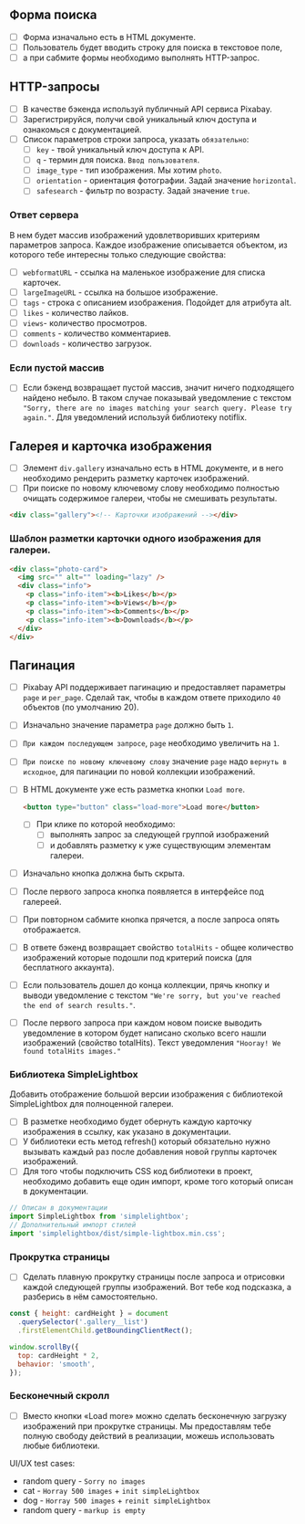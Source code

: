 ## Форма поиска

- [ ] Форма изначально есть в HTML документе.
- [ ] Пользователь будет вводить строку для поиска в текстовое поле,
- [ ] а при сабмите формы необходимо выполнять HTTP-запрос.

## HTTP-запросы

- [ ] В качестве бэкенда используй публичный API сервиса Pixabay.
- [ ] Зарегистрируйся, получи свой уникальный ключ доступа и ознакомься с
      документацией.
- [ ] Список параметров строки запроса, указать `обязательно`:
  - [ ] `key` - твой уникальный ключ доступа к API.
  - [ ] `q` - термин для поиска. `Ввод пользователя`.
  - [ ] `image_type` - тип изображения. Мы хотим `photo`.
  - [ ] `orientation` - ориентация фотографии. Задай значение `horizontal`.
  - [ ] `safesearch` - фильтр по возрасту. Задай значение `true`.

### Ответ сервера

В нем будет массив изображений удовлетворивших критериям параметров запроса.
Каждое изображение описывается объектом, из которого тебе интересны только
следующие свойства:

- [ ] `webformatURL` - ссылка на маленькое изображение для списка карточек.
- [ ] `largeImageURL` - ссылка на большое изображение.
- [ ] `tags` - строка с описанием изображения. Подойдет для атрибута alt.
- [ ] `likes` - количество лайков.
- [ ] `views`- количество просмотров.
- [ ] `comments` - количество комментариев.
- [ ] `downloads` - количество загрузок.

### Если пустой массив

- [ ] Если бэкенд возвращает пустой массив, значит ничего подходящего найдено
      небыло. В таком случае показывай уведомление с текстом
      `"Sorry, there are no images matching your search query. Please try again."`.
      Для уведомлений используй библиотеку notiflix.

## Галерея и карточка изображения

- [ ] Элемент `div.gallery` изначально есть в HTML документе, и в него
      необходимо рендерить разметку карточек изображений.
- [ ] При поиске по новому ключевому слову необходимо полностью очищать
      содержимое галереи, чтобы не смешивать результаты.

```html
<div class="gallery"><!-- Карточки изображений --></div>
```

### Шаблон разметки карточки одного изображения для галереи.

```html
<div class="photo-card">
  <img src="" alt="" loading="lazy" />
  <div class="info">
    <p class="info-item"><b>Likes</b></p>
    <p class="info-item"><b>Views</b></p>
    <p class="info-item"><b>Comments</b></p>
    <p class="info-item"><b>Downloads</b></p>
  </div>
</div>
```

## Пагинация

- [ ] Pixabay API поддерживает пагинацию и предоставляет параметры `page` и
      `per_page`. Сделай так, чтобы в каждом ответе приходило `40` объектов (по
      умолчанию 20).
- [ ] Изначально значение параметра `page` должно быть `1`.
- [ ] `При каждом последующем запросе`, `page` необходимо увеличить на `1`.
- [ ] `При поиске по новому ключевому слову` значение `page` надо
      `вернуть в исходное`, для пагинации по новой коллекции изображений.

- [ ] В HTML документе уже есть разметка кнопки `Load more`.
  ```html
  <button type="button" class="load-more">Load more</button>
  ```
  - [ ] При клике по которой необходимо:
    - [ ] выполнять запрос за следующей группой изображений
    - [ ] и добавлять разметку к уже существующим элементам галереи.
- [ ] Изначально кнопка должна быть скрыта.
- [ ] После первого запроса кнопка появляется в интерфейсе под галереей.

- [ ] При повторном сабмите кнопка прячется, а после запроса опять отображается.
- [ ] В ответе бэкенд возвращает свойство `totalHits` - общее количество
      изображений которые подошли под критерий поиска (для бесплатного
      аккаунта).
- [ ] Если пользователь дошел до конца коллекции, прячь кнопку и выводи
      уведомление с текстом
      `"We're sorry, but you've reached the end of search results."`.
- [ ] После первого запроса при каждом новом поиске выводить уведомление в
      котором будет написано сколько всего нашли изображений (свойство
      totalHits). Текст уведомления `"Hooray! We found totalHits images."`

### Библиотека SimpleLightbox

Добавить отображение большой версии изображения с библиотекой SimpleLightbox для
полноценной галереи.

- [ ] В разметке необходимо будет обернуть каждую карточку изображения в ссылку,
      как указано в документации.
- [ ] У библиотеки есть метод refresh() который обязательно нужно вызывать
      каждый раз после добавления новой группы карточек изображений.
- [ ] Для того чтобы подключить CSS код библиотеки в проект, необходимо добавить
      еще один импорт, кроме того который описан в документации.

```js
// Описан в документации
import SimpleLightbox from 'simplelightbox';
// Дополнительный импорт стилей
import 'simplelightbox/dist/simple-lightbox.min.css';
```

### Прокрутка страницы

- [ ] Сделать плавную прокрутку страницы после запроса и отрисовки каждой
      следующей группы изображений. Вот тебе код подсказка, а разберись в нём
      самостоятельно.

```js
const { height: cardHeight } = document
  .querySelector('.gallery__list')
  .firstElementChild.getBoundingClientRect();

window.scrollBy({
  top: cardHeight * 2,
  behavior: 'smooth',
});
```

### Бесконечный скролл

- [ ] Вместо кнопки «Load more» можно сделать бесконечную загрузку изображений
      при прокрутке страницы. Мы предоставлям тебе полную свободу действий в
      реализации, можешь использовать любые библиотеки.

UI/UX test cases:

- random query - `Sorry no images`
- cat - `Horray 500 images` + `init simpleLightbox`
- dog - `Horray 500 images` + `reinit simpleLightbox`
- random query - `markup is empty`
